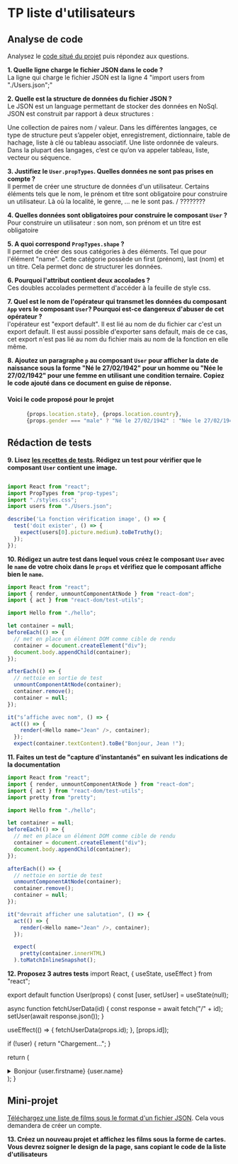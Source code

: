 # TP liste d'utilisateurs

## Analyse de code

Analysez le [code situé du projet](https://codesandbox.io/s/tp-props-q0wln?file=/src/App.js) puis répondez aux questions.


**1. Quelle ligne charge le fichier JSON dans le code ?**  
La ligne qui charge le fichier JSON est la ligne 4 "import users from "./Users.json";"

**2. Quelle est la structure de données du fichier JSON ?**  
Le JSON est un language permettant de stocker des données en NoSql.
JSON est construit par rapport à deux structures :

Une collection de paires nom / valeur. Dans les différentes langages, ce type de structure peut s’appeler objet, enregistrement, dictionnaire, table de hachage, liste à clé ou tableau associatif.
Une liste ordonnée de valeurs. Dans la plupart des langages, c’est ce qu’on va appeler tableau, liste, vecteur ou séquence.

**3. Justifiez le `User.propTypes`. Quelles données ne sont pas prises en compte ?**  
Il permet de créer une structure de données d'un utilisateur. Certains éléments tels que le nom, le prénom et titre sont obligatoire pour construire un utilisateur. Là où la localité, le genre, ... ne le sont pas. / ????????

**4. Quelles données sont obligatoires pour construire le composant `User` ?**  
Pour construire un utilisateur : son nom, son prénom et un titre est obligatoire

**5. A quoi correspond `PropTypes.shape` ?**  
Il permet de créer des sous catégories à des éléments. Tel que pour l'élément "name". Cette catégorie possède un first (prénom), last (nom) et un titre. Cela permet donc de structurer les données.

**6. Pourquoi l'attribut contient deux accolades ?**  
Ces doubles accolades permettent d'accéder à la feuille de style css.

**7. Quel est le nom de l'opérateur qui transmet les données du composant `App` vers le composant `User`? Pourquoi est-ce dangereux d'abuser de cet opérateur ?**  
l'opérateur est "export default". Il est lié au nom de du fichier car c'est un export default. Il est aussi possible d'exporter sans default, mais de ce cas, cet export n'est pas lié au nom du fichier mais au nom de la fonction en elle même.


**8. Ajoutez un paragraphe `p` au composant `User` pour afficher la date de naissance sous la forme "Né le 27/02/1942" pour un homme ou "Née le 27/02/1942" pour une femme en utilisant une condition ternaire. Copiez le code ajouté dans ce document en guise de réponse.**


#### Voici le code proposé pour le projet

```javascript
      {props.location.state}, {props.location.country},
      {props.gender === "male" ? "Né le 27/02/1942" : "Née le 27/02/1942"}
```

####

## Rédaction de tests
**9. Lisez [les recettes de tests](https://fr.reactjs.org/docs/testing-recipes.html#gatsby-focus-wrapper). Rédigez un test pour vérifier que le composant `User` contient une image.**

```javascript

import React from "react";
import PropTypes from "prop-types";
import "./styles.css";
import users from "./Users.json";

describe('La fonction vérification image', () => {
  test('doit exister', () => {
    expect(users[0].picture.medium).toBeTruthy();
  });
});
```

**10. Rédigez un autre test dans lequel vous créez le composant `User` avec le `name` de votre choix dans le `props` et vérifiez que le composant affiche bien le `name`.**

```javascript
import React from "react";
import { render, unmountComponentAtNode } from "react-dom";
import { act } from "react-dom/test-utils";

import Hello from "./hello";

let container = null;
beforeEach(() => {
  // met en place un élément DOM comme cible de rendu
  container = document.createElement("div");
  document.body.appendChild(container);
});

afterEach(() => {
  // nettoie en sortie de test
  unmountComponentAtNode(container);
  container.remove();
  container = null;
});

it("s’affiche avec nom", () => {
 act(() => {
    render(<Hello name="Jean" />, container);
  });
  expect(container.textContent).toBe("Bonjour, Jean !");
```

**11. Faites un test de "capture d'instantanés" en suivant les indications de la documentation**

```javascript
import React from "react";
import { render, unmountComponentAtNode } from "react-dom";
import { act } from "react-dom/test-utils";
import pretty from "pretty";

import Hello from "./hello";

let container = null;
beforeEach(() => {
  // met en place un élément DOM comme cible de rendu
  container = document.createElement("div");
  document.body.appendChild(container);
});

afterEach(() => {
  // nettoie en sortie de test
  unmountComponentAtNode(container);
  container.remove();
  container = null;
});

it("devrait afficher une salutation", () => {
  act(() => {
    render(<Hello name="Jean" />, container);
  });

  expect(
    pretty(container.innerHTML)
  ).toMatchInlineSnapshot();
```

**12. Proposez 3 autres tests**
import React, { useState, useEffect } from "react";

export default function User(props) {
  const [user, setUser] = useState(null);

  async function fetchUserData(id) {
    const response = await fetch("/" + id);
    setUser(await response.json());
  }

  useEffect(() => {
    fetchUserData(props.id);
  }, [props.id]);

  if (!user) {
    return "Chargement…";
  }

  return (
    <details>
      <summary>Bonjour {user.firstname} {user.name}</summary>
      <strong>{user.age}</strong> ans
      <br />
      Vous vivez à {user.address}
    </details>
  );
}


## Mini-projet

[Téléchargez une liste de films sous le format d'un fichier JSON](https://imdb-api.com/). Cela vous demandera de créer un compte.

**13. Créez un nouveau projet et affichez les films sous la forme de cartes. Vous devrez soigner le design de la page, sans copiant le code de la liste d'utilisateurs**
